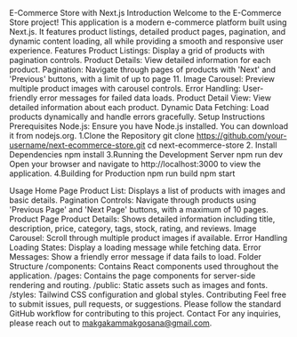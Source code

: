 E-Commerce Store with Next.js
Introduction
Welcome to the E-Commerce Store project! This application is a modern e-commerce platform built using Next.js. It features product listings, detailed product pages, pagination, and dynamic content loading, all while providing a smooth and responsive user experience.
Features
Product Listings: Display a grid of products with pagination controls.
Product Details: View detailed information for each product.
Pagination: Navigate through pages of products with 'Next' and 'Previous' buttons, with a limit of up to page 11.
Image Carousel: Preview multiple product images with carousel controls.
Error Handling: User-friendly error messages for failed data loads.
Product Detail View: View detailed information about each product.
Dynamic Data Fetching: Load products dynamically and handle errors gracefully.
Setup Instructions
Prerequisites
Node.js: Ensure you have Node.js installed. You can download it from nodejs.org.
1.Clone the Repository
git clone https://github.com/your-username/next-ecommerce-store.git
cd next-ecommerce-store
2. Install Dependencies
npm install
3.Running the Development Server
npm run dev
Open your browser and navigate to http://localhost:3000 to view the application.
4.Building for Production
npm run build
npm start

Usage
Home Page
Product List: Displays a list of products with images and basic details.
Pagination Controls: Navigate through products using 'Previous Page' and 'Next Page' buttons, with a maximum of 10 pages.
Product Page
Product Details: Shows detailed information including title, description, price, category, tags, stock, rating, and reviews.
Image Carousel: Scroll through multiple product images if available.
Error Handling
Loading States: Display a loading message while fetching data.
Error Messages: Show a friendly error message if data fails to load.
Folder Structure
/components: Contains React components used throughout the application.
/pages: Contains the page components for server-side rendering and routing.
/public: Static assets such as images and fonts.
/styles: Tailwind CSS configuration and global styles.
Contributing
Feel free to submit issues, pull requests, or suggestions. Please follow the standard GitHub workflow for contributing to this project.
Contact
For any inquiries, please reach out to makgakammakgosana@gmail.com.





